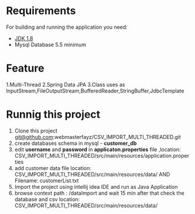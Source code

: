 # Requirements

For building and running the application you need:
- [JDK 1.8](http://www.oracle.com/technetwork/java/javase/downloads/jdk8-downloads-2133151.html)
- Mysql Database 5.5 minimum
# Feature
1.Multi-Thread
2.Spring Data JPA
3.Class uses as InputStream,FileOutputStream,BufferedReader,StringBuffer,JdbcTemplate

# Runnig this project

1. Clone this project git@github.com:webmasterfayz/CSV_IMPORT_MULTI_THREADED.git 
2. create databases schema in mysql - **customer_db**
3. edit **username** and **password** in **applicaton.properties** file ,location: CSV_IMPORT_MULTI_THREADED/src/main/resources/application.properties
4. add customer data file location: CSV_IMPORT_MULTI_THREADED/src/main/resources/data/ AND Filename: customerList.txt
5. Import the project using intellij idea IDE and  run as Java Application
6. browse context path : /dataImport and wait 15 min after that check the database and csv location: CSV_IMPORT_MULTI_THREADED/src/main/resources/data/
